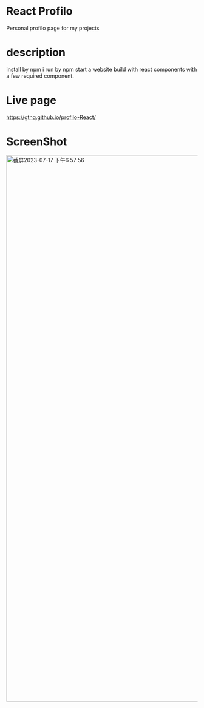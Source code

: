 # React Profilo
Personal profilo page for my projects
# description
install by npm i
run by npm start
a website build with react components with a few required component.
# Live page
https://gtnq.github.io/profilo-React/
# ScreenShot
<img width="1440" alt="截屏2023-07-17 下午6 57 56" src="https://github.com/gtnq/profilo-React/assets/78008918/30c840b1-0787-4034-841c-19648c59e0e1">

